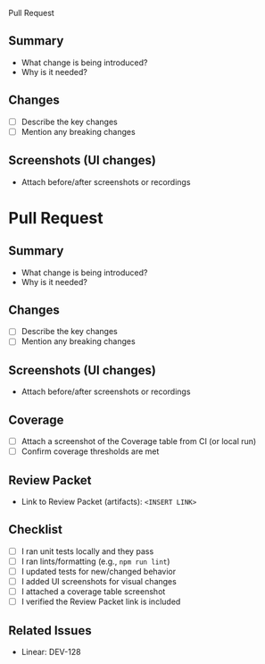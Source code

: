 Pull Request

## Summary

- What change is being introduced?
- Why is it needed?

## Changes

- [ ] Describe the key changes
- [ ] Mention any breaking changes

## Screenshots (UI changes)

- Attach before/after screenshots or recordings

# Pull Request

## Summary

- What change is being introduced?
- Why is it needed?

## Changes

- [ ] Describe the key changes
- [ ] Mention any breaking changes

## Screenshots (UI changes)

- Attach before/after screenshots or recordings

## Coverage

- [ ] Attach a screenshot of the Coverage table from CI (or local run)
- [ ] Confirm coverage thresholds are met

## Review Packet

- Link to Review Packet (artifacts): `<INSERT LINK>`

## Checklist

- [ ] I ran unit tests locally and they pass
- [ ] I ran lints/formatting (e.g., `npm run lint`)
- [ ] I updated tests for new/changed behavior
- [ ] I added UI screenshots for visual changes
- [ ] I attached a coverage table screenshot
- [ ] I verified the Review Packet link is included

## Related Issues

- Linear: DEV-128


